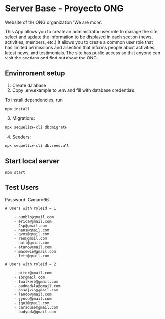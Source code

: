 # Server Base - Proyecto ONG

Website of the ONG organization 'We are more'.

This App allows you to create an administrator user role to manage the site, select and update the information to be displayed in each section (news, activities, members, etc.)
It allows you to create a common user role that has limited permissions and a section that informs people about activities, latest news, and testimonials.
The site has public access so that anyone can visit the sections and find out about the ONG.


## Envinroment setup

1. Create database
2. Copy .env.example to .env and fill with database credentials.

To install dependencies, run

```bash
npm install
```

3. Migrations:

```bash
npx sequelize-cli db:migrate
```

4. Seeders:

```bash
npx sequelize-cli db:seed:all
```

## Start local server

```bash
npm start
```

## Test Users

Password: Camaro66.

```
# Users with roleId = 1

    - punblo@gmail.com
    - erica@gmail.com
    - Jsp@gmail.com
    - hans@gmail.com
    - qvos@gmail.com
    - ren@gmail.com
    - hutt@gmail.com
    - atano@gmail.com
    - macewin@gmail.com
    - fett@gmail.com
```

```
# Users with roleId = 2

    - piter@gmail.com
    - sb@gmail.com
    - fwalkerb@gmail.com
    - padmedala@gmail.com
    - assajven@gmail.com
    - lando@gmail.com
    - jynso@gmail.com
    - jqui@gmail.com
    - caradune@gmail.com
    - badyoda@gmail.com
```
